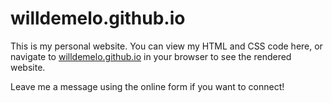 # willdemelo.github.io
This is my personal website. You can view my HTML and CSS code here, or navigate to [willdemelo.github.io](https://willdemelo.github.io/) in your browser to see the rendered website.

Leave me a message using the online form if you want to connect!
